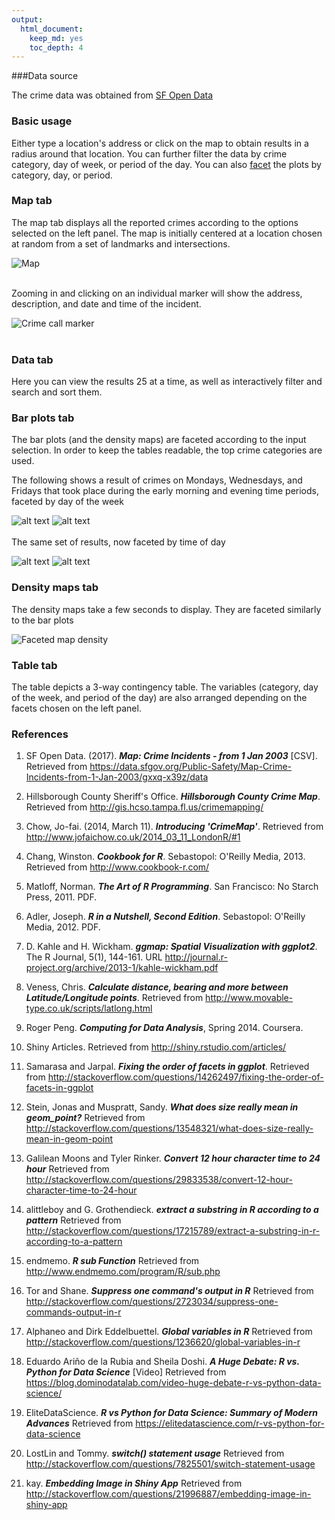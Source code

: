 ```yaml
---
output: 
  html_document: 
    keep_md: yes
    toc_depth: 4
---
```


###Data source

The crime data was obtained from [SF Open Data](https://data.sfgov.org/Public-Safety/Map-Crime-Incidents-from-1-Jan-2003/gxxq-x39z/data)

### Basic usage

Either type a location's address or click on the map to obtain results in a radius around that location.
You can further filter the data by crime category, day of week, or period of the day.
You can also [facet](http://www.cookbook-r.com/Graphs/Facets_(ggplot2)/) the plots by category, day, or period.

### Map tab

The map tab displays all the reported crimes according to the options selected on the left panel. The map is initially centered at a location chosen at random from a set of landmarks and intersections.

![](Map.png "Map")
<br><br>

Zooming in and clicking on an individual marker will show the address, description, and date and time of the incident.

![](crime_marker.png "Crime call marker")
<br><br>

### Data tab

Here you can view the results 25 at a time, as well as interactively filter and search and sort them. 

### Bar plots tab

The bar plots (and the density maps) are faceted according to the input selection. In order to keep the tables readable, the top crime categories are used.

The following shows a result of crimes on Mondays, Wednesdays, and Fridays that took place during the early morning and evening time periods, faceted by day of the week

![alt text](faceted_inputs_1.png "Faceted inputs")  ![alt text](faceted_result_1.png "Faceted results")    
<br>
The same set of results, now faceted by time of day

![alt text](faceted_inputs_2.png "Faceted inputs")  ![alt text](faceted_result_2.png "Faceted results")

### Density maps tab

The density maps take a few seconds to display. They are faceted similarly to the bar plots

![](faceted_result_3.png "Faceted map density")

### Table tab

The table depicts a 3-way contingency table. The variables (category, day of the week, and period of the day) are also arranged depending on the facets chosen on the left panel.

### References

1. SF Open Data. (2017). ***Map: Crime Incidents - from 1 Jan 2003*** [CSV]. Retrieved from https://data.sfgov.org/Public-Safety/Map-Crime-Incidents-from-1-Jan-2003/gxxq-x39z/data

2. Hillsborough County Sheriff's Office. ***Hillsborough County Crime Map***. Retrieved from http://gis.hcso.tampa.fl.us/crimemapping/

3. Chow, Jo-fai. (2014, March 11). ***Introducing 'CrimeMap'***. Retrieved from http://www.jofaichow.co.uk/2014_03_11_LondonR/#1

4. Chang, Winston. ***Cookbook for R***. Sebastopol: O'Reilly Media, 2013. Retrieved from http://www.cookbook-r.com/

5. Matloff, Norman. ***The Art of R Programming***. San Francisco: No Starch Press, 2011. PDF.

6. Adler, Joseph. ***R in a Nutshell, Second Edition***. Sebastopol: O'Reilly Media, 2012. PDF.

7. D. Kahle and H. Wickham. ***ggmap: Spatial Visualization with ggplot2***. The R Journal, 5(1), 144-161. URL http://journal.r-project.org/archive/2013-1/kahle-wickham.pdf

8. Veness, Chris. ***Calculate distance, bearing and more between Latitude/Longitude points***. Retrieved from http://www.movable-type.co.uk/scripts/latlong.html

9. Roger Peng. ***Computing for Data Analysis***, Spring 2014. Coursera.

10. Shiny Articles. Retrieved from http://shiny.rstudio.com/articles/

11. Samarasa and Jarpal. ***Fixing the order of facets in ggplot***. Retrieved from http://stackoverflow.com/questions/14262497/fixing-the-order-of-facets-in-ggplot

12. Stein, Jonas and Muspratt, Sandy. ***What does size really mean in geom_point?*** Retrieved from http://stackoverflow.com/questions/13548321/what-does-size-really-mean-in-geom-point

13. Galilean Moons and Tyler Rinker. ***Convert 12 hour character time to 24 hour*** Retrieved from http://stackoverflow.com/questions/29833538/convert-12-hour-character-time-to-24-hour

14. alittleboy and G. Grothendieck. ***extract a substring in R according to a pattern*** Retrieved from http://stackoverflow.com/questions/17215789/extract-a-substring-in-r-according-to-a-pattern 

15. endmemo. ***R sub Function*** Retrieved from http://www.endmemo.com/program/R/sub.php

16. Tor and Shane. ***Suppress one command's output in R*** Retrieved from http://stackoverflow.com/questions/2723034/suppress-one-commands-output-in-r

17. Alphaneo and Dirk Eddelbuettel. ***Global variables in R*** Retrieved from http://stackoverflow.com/questions/1236620/global-variables-in-r

18. Eduardo Ariño de la Rubia and Sheila Doshi. ***A Huge Debate: R vs. Python for Data Science*** [Video] Retrieved from https://blog.dominodatalab.com/video-huge-debate-r-vs-python-data-science/

19. EliteDataScience. ***R vs Python for Data Science: Summary of Modern Advances*** Retrieved from https://elitedatascience.com/r-vs-python-for-data-science

20. LostLin and Tommy. ***switch() statement usage*** Retrieved from http://stackoverflow.com/questions/7825501/switch-statement-usage

21. kay. ***Embedding Image in Shiny App*** Retrieved from http://stackoverflow.com/questions/21996887/embedding-image-in-shiny-app